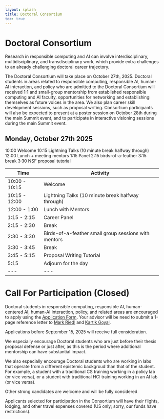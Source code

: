 ```yaml
---
layout: splash
title: Doctoral Consortium
toc: true
---
```


<h1>Doctoral Consortium</h1>

Research in responsible computing and AI can involve interdisciplinary, multidisciplinary, and transdisciplinary work, which provide extra challenges to an already challenging doctoral career trajectory.

The Doctoral Consortium will take place on October 27th, 2025. Doctoral students in areas related to responsible computing, responsible AI, human-AI interaction, and policy who are admitted to the Doctoral Consortium will received 1:1 and small-group mentorship from established responsible computing and AI faculty, opportunities for networking and establishing themselves as future voices in the area. We also plan career skill development sessions, such as proposal writing. Consortium participants will also be expected to present at a poster session on October 28th during the main Summit event, and to participate in interactive visioning sessions during the main Summit event.

## Monday, October 27th 2025
 
10:00	Welcome
10:15	Lightning Talks (10 minute break halfway through)
12:00	Lunch + meeting mentors
1:15	Panel
2:15	birds-of-a-feather
3:15	break
3:30	NSF proposal tutorial

| Time | Activity |
|---|---|
| 10:00 - 10:15 | Welcome |
| 10:15 - 12:00 | Lightning Talks (10 minute break halfway through) |
| 12:00 - 1:00 | Lunch with Mentors |
| 1:15 - 2:15 | Career Panel |
| 2:15 - 2:30 | Break |
| 2:30 - 3:30 | Birds-of-a-feather small group sessions with mentors |
| 3:30 - 3:45 | Break |
| 3:45 - 5:15 | Proposal Writing Tutorial |
| 5:15 | Adjourn for the day |
|---|---|

# Call For Participation (Closed)

Doctoral students in responsible computing, responsible AI, human-centered AI, human-AI interaction, policy, and related areas are encouraged to apply using the <a href="https://forms.office.com/r/fKhU6QFkR2">Application Form</a>. Your advisor will be need to submit a 1-page reference letter to <a href="mailto:riedl@gatech.edu">Mark Riedl</a> and <a href="mailto:kartikgo@gatech.edu">Kartik Goyal</a>.

Applications before September 15, 2025 will receive full consideration.

We especially encourage Doctoral students who are just before their thesis proposal defense or just after, as this is the period where additional mentorship can have substantial impact.

We also especially encourage Doctoral students who are working in labs that operate from a different epistemic backgroud than that of the student. For example, a student with a traditional CS training working in a policy lab (or vice versa), or a student with traditional HCI training working in an AI lab (or vice versa).

Other strong candidates are welcome and will be fully considered.

Applicants selected for participation in the Consortium will have their flights, lodging, and other travel expenses covered (US only; sorry, our funds have restrictions).

